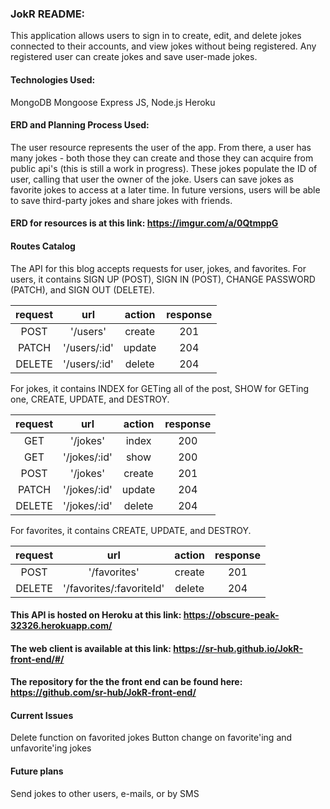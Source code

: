 ### JokR README:

This application allows users to sign in to create, edit, and delete jokes connected to their accounts, and view jokes without being registered. Any registered user can create jokes and save user-made jokes.

#### Technologies Used:

MongoDB
Mongoose
Express
JS, Node.js
Heroku

#### ERD and Planning Process Used:
The user resource represents the user of the app. From there, a user has many jokes - both those they can create and those they can acquire from public api's (this is still a work in progress). These jokes populate the ID of user, calling that user the owner of the joke. Users can save jokes as favorite jokes to access at a later time. In future versions, users will be able to save third-party jokes and share jokes with friends.

#### ERD for resources is at this link: https://imgur.com/a/0QtmppG

#### Routes Catalog
The API for this blog accepts requests for user, jokes, and favorites. For users, it contains SIGN UP (POST), SIGN IN (POST), CHANGE PASSWORD (PATCH), and SIGN OUT (DELETE).

| request |      url     | action | response |
|:-------:|:------------:|:------:|:--------:|
| POST    | '/users'     | create |    201   |
| PATCH   | '/users/:id' | update |    204   |
| DELETE  | '/users/:id' | delete |    204   |

For jokes, it contains INDEX for GETing all of the post, SHOW for GETing one, CREATE, UPDATE, and DESTROY.

| request |      url     | action | response |
|:-------:|:------------:|:------:|:--------:|
| GET     | '/jokes'     | index  |    200   |
| GET     | '/jokes/:id' | show   |    200   |
| POST    | '/jokes'     | create |    201   |
| PATCH   | '/jokes/:id' | update |    204   |
| DELETE  | '/jokes/:id' | delete |    204   |


For favorites, it contains CREATE, UPDATE, and DESTROY.


| request |      url                       | action | response |
|:-------:|:------------------------------:|:------:|:--------:|
| POST    | '/favorites'                   | create |    201   |
| DELETE  | '/favorites/:favoriteId'       | delete |    204   |

#### This API is hosted on Heroku at this link: https://obscure-peak-32326.herokuapp.com/

#### The web client is available at this link: https://sr-hub.github.io/JokR-front-end/#/

#### The repository for the the front end can be found here: https://github.com/sr-hub/JokR-front-end/

#### Current Issues
Delete function on favorited jokes
Button change on favorite'ing and unfavorite'ing jokes

#### Future plans
Send jokes to other users, e-mails, or by SMS
